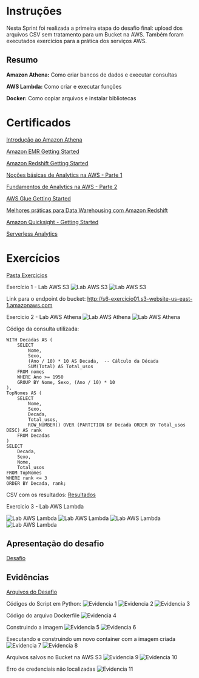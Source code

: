 # Instruções

Nesta Sprint foi realizada a primeira etapa do desafio final: upload dos arquivos CSV sem tratamento para um Bucket na AWS. Também foram executados exercícios para a prática dos serviços AWS.<br>

## Resumo

**Amazon Athena:** Como criar bancos de dados e executar consultas

**AWS Lambda:** Como criar e executar funções

**Docker:** Como copiar arquivos e instalar bibliotecas

# Certificados

[Introdução ao Amazon Athena](certificados/Amazon-Athena.pdf)

[Amazon EMR Getting Started](certificados/Amazon-EMR.pdf)

[Amazon Redshift Getting Started](certificados/Amazon-Redshift.pdf)

[Noções básicas de Analytics na AWS - Parte 1](certificados/Analytics1.pdf)

[Fundamentos de Analytics na AWS - Parte 2](certificados/Analytics2.pdf)

[AWS Glue Getting Started](certificados/AWS-Glue.pdf)

[Melhores práticas para Data Warehousing com Amazon Redshift](certificados/DWAmazon-Redshift.pdf)

[Amazon Quicksight - Getting Started](certificados/QuickSight.pdf)

[Serverless Analytics](certificados/Serverless-Analytics.pdf)


# Exercícios

[Pasta Exercicios](exercicios/)

Exercício 1 - Lab AWS S3
![Lab AWS S3](exercicios/01_01.png)
![Lab AWS S3](exercicios/01_02.png)

Link para o endpoint do bucket: http://s6-exercicio01.s3-website-us-east-1.amazonaws.com

Exercicio 2 - Lab AWS Athena
![Lab AWS Athena](exercicios/02_01.png)
![Lab AWS Athena](exercicios/02_02.png)

Código da consulta utilizada:
```
WITH Decadas AS (
    SELECT 
        Nome,
        Sexo,
        (Ano / 10) * 10 AS Decada,  -- Cálculo da Década
        SUM(Total) AS Total_usos
    FROM nomes
    WHERE Ano >= 1950
    GROUP BY Nome, Sexo, (Ano / 10) * 10
),
TopNomes AS (
    SELECT 
        Nome,
        Sexo,
        Decada,
        Total_usos,
        ROW_NUMBER() OVER (PARTITION BY Decada ORDER BY Total_usos DESC) AS rank
    FROM Decadas
)
SELECT 
    Decada,
    Sexo,
    Nome,
    Total_usos
FROM TopNomes
WHERE rank <= 3
ORDER BY Decada, rank;
```
CSV com os resultados:
[Resultados](exercicios/Ex2-Resultados.csv)

Exercicio 3 - Lab AWS Lambda

![Lab AWS Lambda](exercicios/03_01.png)
![Lab AWS Lambda](exercicios/03_02.png)
![Lab AWS Lambda](exercicios/03_03.png)
![Lab AWS Lambda](exercicios/03_04.png)

## Apresentação do desafio

[Desafio](desafio/README.md)

## Evidências

[Arquivos do Desafio](desafio/)

Códigos do Script em Python:
![Evidencia 1](evidencias/01.png)
![Evidencia 2](evidencias/02.png) 
![Evidencia 3](evidencias/03.png)

Código do arquivo Dockerfile
![Evidencia 4](evidencias/04.png)

Construindo a imagem
![Evidencia 5](evidencias/Exec_01.png)
![Evidencia 6](evidencias/Exec_02.png)

Executando e construindo um novo container com a imagem criada
![Evidencia 7](evidencias/Exec_03.png)
![Evidencia 8](evidencias/Exec_04.png)

Arquivos salvos no Bucket na AWS S3
![Evidencia 9](evidencias/Exec_05.png)
![Evidencia 10](evidencias/Exec_06.png)

Erro de credenciais não localizadas
![Evidencia 11](evidencias/Err_01.png)
